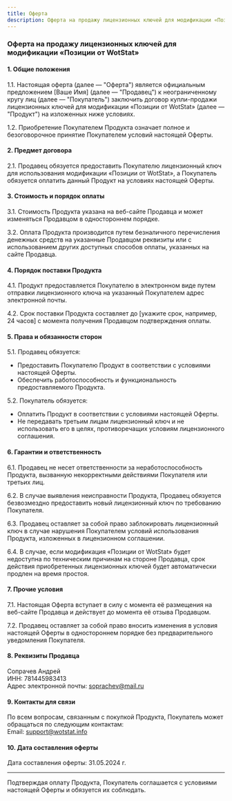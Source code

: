 ```yaml
---
title: Оферта
description: Оферта на продажу лицензионных ключей для модификации «Позиции от WotStat»
---
```


### Оферта на продажу лицензионных ключей для модификации «Позиции от WotStat»

#### 1. Общие положения
1.1. Настоящая оферта (далее — "Оферта") является официальным предложением [Ваше Имя] (далее — "Продавец") к неограниченному кругу лиц (далее — "Покупатель") заключить договор купли-продажи лицензионных ключей для модификации «Позиции от WotStat» (далее — "Продукт") на изложенных ниже условиях.

1.2. Приобретение Покупателем Продукта означает полное и безоговорочное принятие Покупателем условий настоящей Оферты.

#### 2. Предмет договора
2.1. Продавец обязуется предоставить Покупателю лицензионный ключ для использования модификации «Позиции от WotStat», а Покупатель обязуется оплатить данный Продукт на условиях настоящей Оферты.

#### 3. Стоимость и порядок оплаты
3.1. Стоимость Продукта указана на веб-сайте Продавца и может изменяться Продавцом в одностороннем порядке.

3.2. Оплата Продукта производится путем безналичного перечисления денежных средств на указанные Продавцом реквизиты или с использованием других доступных способов оплаты, указанных на сайте Продавца.

#### 4. Порядок поставки Продукта
4.1. Продукт предоставляется Покупателю в электронном виде путем отправки лицензионного ключа на указанный Покупателем адрес электронной почты.

4.2. Срок поставки Продукта составляет до [укажите срок, например, 24 часов] с момента получения Продавцом подтверждения оплаты.

#### 5. Права и обязанности сторон
5.1. Продавец обязуется:
  - Предоставить Покупателю Продукт в соответствии с условиями настоящей Оферты.
  - Обеспечить работоспособность и функциональность предоставляемого Продукта.

5.2. Покупатель обязуется:
  - Оплатить Продукт в соответствии с условиями настоящей Оферты.
  - Не передавать третьим лицам лицензионный ключ и не использовать его в целях, противоречащих условиям лицензионного соглашения.

#### 6. Гарантии и ответственность
6.1. Продавец не несет ответственности за неработоспособность Продукта, вызванную некорректными действиями Покупателя или третьих лиц.

6.2. В случае выявления неисправности Продукта, Продавец обязуется безвозмездно предоставить новый лицензионный ключ по требованию Покупателя.

6.3. Продавец оставляет за собой право заблокировать лицензионный ключ в случае нарушения Покупателем условий использования Продукта, изложенных в лицензионном соглашении.

6.4. В случае, если модификация «Позиции от WotStat» будет недоступна по техническим причинам на стороне Продавца, срок действия приобретенных лицензионных ключей будет автоматически продлен на время простоя.

#### 7. Прочие условия
7.1. Настоящая Оферта вступает в силу с момента её размещения на веб-сайте Продавца и действует до момента её отзыва Продавцом.

7.2. Продавец оставляет за собой право вносить изменения в условия настоящей Оферты в одностороннем порядке без предварительного уведомления Покупателя.

#### 8. Реквизиты Продавца
Сопрачев Андрей  
ИНН: 781445983413  
Адрес электронной почты: soprachev@mail.ru

#### 9. Контакты для связи
По всем вопросам, связанным с покупкой Продукта, Покупатель может обращаться по следующим контактам:  
Email: support@wotstat.info

#### 10. Дата составления оферты
Дата составления оферты: 31.05.2024 г.

---

Подтверждая оплату Продукта, Покупатель соглашается с условиями настоящей Оферты и обязуется их соблюдать.
